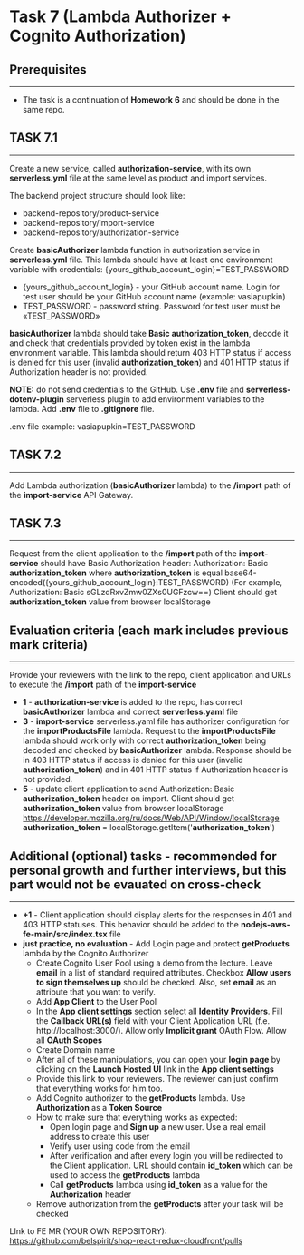 # Task 7 (Lambda Authorizer + Cognito Authorization)

## Prerequisites

---

- The task is a continuation of **Homework 6** and should be done in the same repo.

## TASK 7.1

---

Create a new service, called **authorization-service**, with its own **serverless.yml** file at the same level as product and import services.

The backend project structure should look like:

- backend-repository/product-service
- backend-repository/import-service
- backend-repository/authorization-service

Create **basicAuthorizer** lambda function in authorization service in **serverless.yml** file. This lambda should have at least one environment variable with credentials: {yours_github_account_login}=TEST_PASSWORD

- {yours_github_account_login} - your GitHub account name. Login for test user should be your GitHub account name (example: vasiapupkin)
- TEST_PASSWORD - password string. Password for test user must be «TEST_PASSWORD»

**basicAuthorizer** lambda should take **Basic authorization_token**, decode it and check that credentials provided by token exist in the lambda environment variable. This lambda should return 403 HTTP status if access is denied for this user (invalid **authorization_token**) and 401 HTTP status if Authorization header is not provided.

**NOTE:** do not send credentials to the GitHub. Use **.env** file and **serverless-dotenv-plugin** serverless plugin to add environment variables to the lambda. Add **.env** file to **.gitignore** file.

.env file example:
vasiapupkin=TEST_PASSWORD

## TASK 7.2

---

Add Lambda authorization (**basicAuthorizer** lambda) to the **/import** path of the **import-service** API Gateway.

## TASK 7.3

---

Request from the client application to the **/import** path of the **import-service** should have Basic Authorization header:
Authorization: Basic **authorization_token**
where **authorization_token** is equal base64-encoded({yours_github_account_login}:TEST_PASSWORD)
(For example, Authorization: Basic sGLzdRxvZmw0ZXs0UGFzcw==)
Client should get **authorization_token** value from browser localStorage

## Evaluation criteria (each mark includes previous mark criteria)

---

Provide your reviewers with the link to the repo, client application and URLs to execute the **/import** path of the **import-service**

- **1** - **authorization-service** is added to the repo, has correct **basicAuthorizer** lambda and correct **serverless.yaml** file
- **3** - **import-service** serverless.yaml file has authorizer configuration for the **importProductsFile** lambda. Request to the **importProductsFile** lambda should work only with correct **authorization_token** being decoded and checked by **basicAuthorizer** lambda. Response should be in 403 HTTP status if access is denied for this user (invalid **authorization_token**) and in 401 HTTP status if Authorization header is not provided.
- **5** - update client application to send Authorization: Basic **authorization_token** header on import. Client should get **authorization_token** value from browser localStorage https://developer.mozilla.org/ru/docs/Web/API/Window/localStorage
  **authorization_token** = localStorage.getItem('**authorization_token**')

## Additional (optional) tasks - recommended for personal growth and further interviews, but this part would not be evauated on cross-check

---

- **+1** - Client application should display alerts for the responses in 401 and 403 HTTP statuses. This behavior should be added to the **nodejs-aws-fe-main/src/index.tsx** file
- **just practice, no evaluation** - Add Login page and protect **getProducts** lambda by the Cognito Authorizer
  - Create Cognito User Pool using a demo from the lecture. Leave **email** in a list of standard required attributes. Checkbox **Allow users to sign themselves up** should be checked. Also, set **email** as an attribute that you want to verify.
  - Add **App Client** to the User Pool
  - In the **App client settings** section select all **Identity Providers**. Fill the **Callback URL(s)** field with your Client Application URL (f.e. http://localhost:3000/). Allow only **Implicit grant** OAuth Flow. Allow all **OAuth Scopes**
  - Create Domain name
  - After all of these manipulations, you can open your **login page** by clicking on the **Launch Hosted UI** link in the **App client settings**
  - Provide this link to your reviewers. The reviewer can just confirm that everything works for him too.
  - Add Cognito authorizer to the **getProducts** lambda. Use **Authorization** as a **Token Source**
  - How to make sure that everything works as expected:
    - Open login page and **Sign up** a new user. Use a real email address to create this user
    - Verify user using code from the email
    - After verification and after every login you will be redirected to the Client application. URL should contain **id_token** which can be used to access the **getProducts** lambda
    - Call **getProducts** lambda using **id_token** as a value for the **Authorization** header
  - Remove authorization from the **getProducts** after your task will be checked

LInk to FE MR (YOUR OWN REPOSITORY): https://github.com/belspirit/shop-react-redux-cloudfront/pulls
